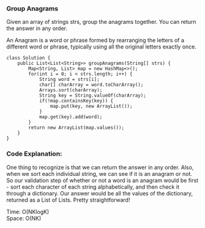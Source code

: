 ### Group Anagrams   

Given an array of strings strs, group the anagrams together. You can return the answer in any order.   

An Anagram is a word or phrase formed by rearranging the letters of a different word or phrase, typically using all the original letters exactly once.   


```
class Solution {
    public List<List<String>> groupAnagrams(String[] strs) {
        Map<String, List> map = new HashMap<>();
        for(int i = 0; i < strs.length; i++) {
            String word = strs[i];
            char[] charArray = word.toCharArray();
            Arrays.sort(charArray);
            String key = String.valueOf(charArray);
            if(!map.containsKey(key)) {
                map.put(key, new ArrayList());
            }
            map.get(key).add(word);
        }
        return new ArrayList(map.values());   
    }
}
```

### Code Explanation:   

One thing to recognize is that we can return the answer in any order. Also, when we sort each individual string, we can see if it is an anagram or not. So our validation step of whether or not a word is an anagram would be first - sort each character of each string alphabetically, and then check it through a dictionary. Our answer would be all the values of the dictionary, returned as a List of Lists. Pretty straightforward!   

Time: O(NKlogK)   
Space: O(NK)   

